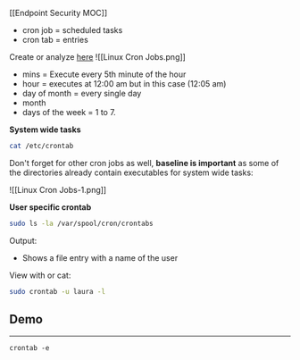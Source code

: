 [[Endpoint Security MOC]]

- cron job = scheduled tasks
- cron tab = entries

Create or analyze [here](https://crontab.guru/)
![[Linux Cron Jobs.png]]
- mins = Execute every 5th minute of the hour
- hour =  executes at 12:00 am but in this case (12:05 am)
- day of month = every single day 
- month 
- days of the week = 1 to 7.

**System wide tasks**

```bash
cat /etc/crontab
```

Don't forget for other cron jobs as well, **baseline is important** as some of the directories already contain executables for system wide tasks:

![[Linux Cron Jobs-1.png]]

**User specific crontab**

```bash
sudo ls -la /var/spool/cron/crontabs
```

Output:
- Shows a file entry with a name of the user

View with or cat:

```bash
sudo crontab -u laura -l
```


## Demo
---

```
crontab -e 
```